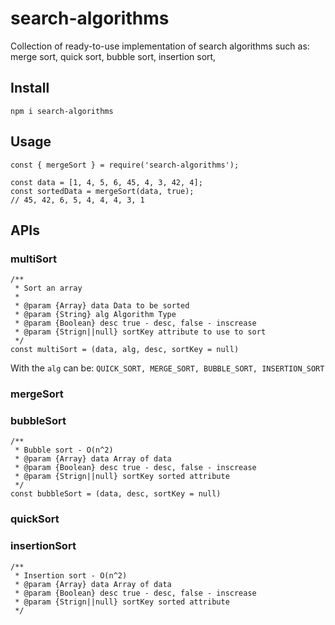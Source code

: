 # search-algorithms
Collection of ready-to-use implementation of search algorithms such as: merge sort, quick sort, bubble sort, insertion sort,

## Install

`npm i search-algorithms`

## Usage

```
const { mergeSort } = require('search-algorithms');

const data = [1, 4, 5, 6, 45, 4, 3, 42, 4];
const sortedData = mergeSort(data, true);
// 45, 42, 6, 5, 4, 4, 4, 3, 1
```

## APIs

### multiSort

```
/**
 * Sort an array
 *
 * @param {Array} data Data to be sorted
 * @param {String} alg Algorithm Type
 * @param {Boolean} desc true - desc, false - inscrease
 * @param {Strign||null} sortKey attribute to use to sort
 */
const multiSort = (data, alg, desc, sortKey = null)
```
With the `alg` can be: `QUICK_SORT, MERGE_SORT, BUBBLE_SORT, INSERTION_SORT`


### mergeSort

### bubbleSort

```
/**
 * Bubble sort - O(n^2)
 * @param {Array} data Array of data
 * @param {Boolean} desc true - desc, false - inscrease
 * @param {Strign||null} sortKey sorted attribute
 */
const bubbleSort = (data, desc, sortKey = null)
```

### quickSort

### insertionSort

```
/**
 * Insertion sort - O(n^2)
 * @param {Array} data Array of data
 * @param {Boolean} desc true - desc, false - inscrease
 * @param {Strign||null} sortKey sorted attribute
 */
 ```